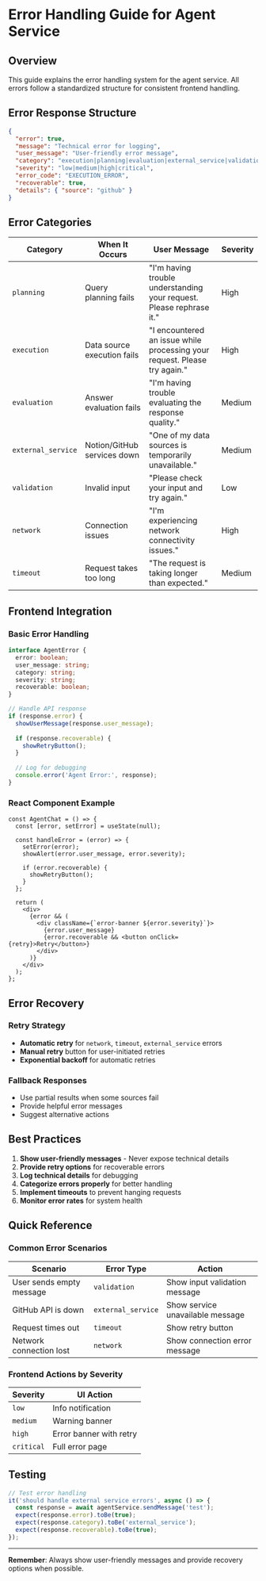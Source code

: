 # Error Handling Guide for Agent Service

## Overview

This guide explains the error handling system for the agent service. All errors follow a standardized structure for consistent frontend handling.

## Error Response Structure

```json
{
  "error": true,
  "message": "Technical error for logging",
  "user_message": "User-friendly error message",
  "category": "execution|planning|evaluation|external_service|validation|network|timeout",
  "severity": "low|medium|high|critical",
  "error_code": "EXECUTION_ERROR",
  "recoverable": true,
  "details": { "source": "github" }
}
```

## Error Categories

| Category | When It Occurs | User Message | Severity |
|----------|----------------|--------------|----------|
| `planning` | Query planning fails | "I'm having trouble understanding your request. Please rephrase it." | High |
| `execution` | Data source execution fails | "I encountered an issue while processing your request. Please try again." | High |
| `evaluation` | Answer evaluation fails | "I'm having trouble evaluating the response quality." | Medium |
| `external_service` | Notion/GitHub services down | "One of my data sources is temporarily unavailable." | Medium |
| `validation` | Invalid input | "Please check your input and try again." | Low |
| `network` | Connection issues | "I'm experiencing network connectivity issues." | High |
| `timeout` | Request takes too long | "The request is taking longer than expected." | Medium |

## Frontend Integration

### Basic Error Handling

```typescript
interface AgentError {
  error: boolean;
  user_message: string;
  category: string;
  severity: string;
  recoverable: boolean;
}

// Handle API response
if (response.error) {
  showUserMessage(response.user_message);
  
  if (response.recoverable) {
    showRetryButton();
  }
  
  // Log for debugging
  console.error('Agent Error:', response);
}
```

### React Component Example

```tsx
const AgentChat = () => {
  const [error, setError] = useState(null);

  const handleError = (error) => {
    setError(error);
    showAlert(error.user_message, error.severity);
    
    if (error.recoverable) {
      showRetryButton();
    }
  };

  return (
    <div>
      {error && (
        <div className={`error-banner ${error.severity}`}>
          {error.user_message}
          {error.recoverable && <button onClick={retry}>Retry</button>}
        </div>
      )}
    </div>
  );
};
```

## Error Recovery

### Retry Strategy
- **Automatic retry** for `network`, `timeout`, `external_service` errors
- **Manual retry** button for user-initiated retries
- **Exponential backoff** for automatic retries

### Fallback Responses
- Use partial results when some sources fail
- Provide helpful error messages
- Suggest alternative actions

## Best Practices

1. **Show user-friendly messages** - Never expose technical details
2. **Provide retry options** for recoverable errors
3. **Log technical details** for debugging
4. **Categorize errors properly** for better handling
5. **Implement timeouts** to prevent hanging requests
6. **Monitor error rates** for system health

## Quick Reference

### Common Error Scenarios

| Scenario | Error Type | Action |
|----------|------------|--------|
| User sends empty message | `validation` | Show input validation message |
| GitHub API is down | `external_service` | Show service unavailable message |
| Request times out | `timeout` | Show retry button |
| Network connection lost | `network` | Show connection error message |

### Frontend Actions by Severity

| Severity | UI Action |
|----------|-----------|
| `low` | Info notification |
| `medium` | Warning banner |
| `high` | Error banner with retry |
| `critical` | Full error page |

## Testing

```typescript
// Test error handling
it('should handle external service errors', async () => {
  const response = await agentService.sendMessage('test');
  expect(response.error).toBe(true);
  expect(response.category).toBe('external_service');
  expect(response.recoverable).toBe(true);
});
```

---

**Remember**: Always show user-friendly messages and provide recovery options when possible. 